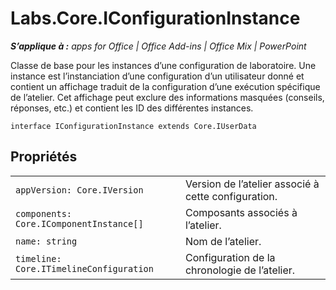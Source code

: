 
# Labs.Core.IConfigurationInstance

 _**S’applique à :** apps for Office | Office Add-ins | Office Mix | PowerPoint_

Classe de base pour les instances d’une configuration de laboratoire. Une instance est l’instanciation d’une configuration d’un utilisateur donné et contient un affichage traduit de la configuration d’une exécution spécifique de l’atelier. Cet affichage peut exclure des informations masquées (conseils, réponses, etc.) et contient les ID des différentes instances.

```
interface IConfigurationInstance extends Core.IUserData
```


## Propriétés


|||
|:-----|:-----|
| `appVersion: Core.IVersion`|Version de l’atelier associé à cette configuration.|
| `components: Core.IComponentInstance[]`|Composants associés à l’atelier.|
| `name: string`|Nom de l’atelier.|
| `timeline: Core.ITimelineConfiguration`|Configuration de la chronologie de l’atelier.|
